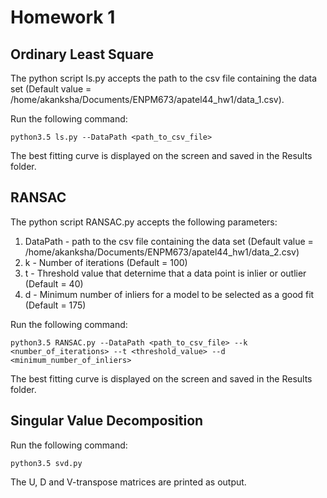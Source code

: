 # Homework 1

## Ordinary Least Square 

The python script ls.py accepts the path to the csv file containing the data set (Default value = /home/akanksha/Documents/ENPM673/apatel44_hw1/data_1.csv).

Run the following command:
```
python3.5 ls.py --DataPath <path_to_csv_file>
```

The best fitting curve is displayed on the screen and saved in the Results folder.

## RANSAC

The python script RANSAC.py accepts the following parameters:

1. DataPath - path to the csv file containing the data set (Default value = /home/akanksha/Documents/ENPM673/apatel44_hw1/data_2.csv)
2. k - Number of iterations (Default = 100)
3. t - Threshold value that deternime that a data point is inlier or outlier (Default = 40)
4. d - Minimum number of inliers for a model to be selected as a good fit (Default = 175)

Run the following command:
```
python3.5 RANSAC.py --DataPath <path_to_csv_file> --k <number_of_iterations> --t <threshold_value> --d <minimum_number_of_inliers>
```
The best fitting curve is displayed on the screen and saved in the Results folder.

## Singular Value Decomposition

Run the following command:

```
python3.5 svd.py
```
The U, D and V-transpose matrices are printed as output. 

